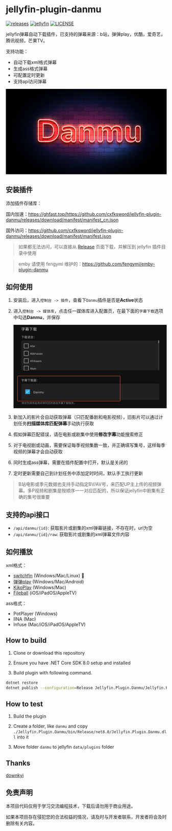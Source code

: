 # jellyfin-plugin-danmu

[![releases](https://img.shields.io/github/v/release/cxfksword/jellyfin-plugin-danmu)](https://github.com/cxfksword/jellyfin-plugin-danmu/releases)
[![jellyfin](https://img.shields.io/badge/jellyfin-10.9.x|10.10.x-lightgrey?logo=jellyfin)](https://github.com/cxfksword/jellyfin-plugin-danmu/releases)
[![LICENSE](https://img.shields.io/github/license/cxfksword/jellyfin-plugin-danmu)](https://github.com/cxfksword/jellyfin-plugin-danmu/main/LICENSE) 

jellyfin弹幕自动下载插件，已支持的弹幕来源：b站，弹弹play，优酷，爱奇艺，腾讯视频，芒果TV。

支持功能：

* 自动下载xml格式弹幕
* 生成ass格式弹幕
* 可配置定时更新
* 支持api访问弹幕

![logo](doc/logo.png)

## 安装插件

添加插件存储库：

国内加速：https://ghfast.top/https://github.com/cxfksword/jellyfin-plugin-danmu/releases/download/manifest/manifest_cn.json

国外访问：https://github.com/cxfksword/jellyfin-plugin-danmu/releases/download/manifest/manifest.json

> 如果都无法访问，可以直接从 [Release](https://github.com/cxfksword/jellyfin-plugin-danmu/releases) 页面下载，并解压到 jellyfin 插件目录中使用

> emby 请使用 fengymi 维护的：https://github.com/fengymi/emby-plugin-danmu

## 如何使用

1. 安装后，进入`控制台 -> 插件`，查看下`Danmu`插件是否是**Active**状态
2. 进入`控制台 -> 媒体库`，点击任一媒体库进入配置页，在最下面的`字幕下载`选项中勾选**Danmu**，并保存

   <img src="doc/tutorial.png"  width="720px" />

3. 新加入的影片会自动获取弹幕（只匹配番剧和电影视频），旧影片可以通过计划任务**扫描媒体库匹配弹幕**手动执行获取
4. 假如弹幕匹配错误，请在电影或剧集中使用**修改字幕**功能搜索修正
5. 对于电视剧或动画，需要保证每季视频集数一致，并正确填写集号，这样每季视频的弹幕才会自动获取
6. 同时生成ass弹幕，需要在插件配置中打开，默认是关闭的
7. 定时更新需要自己到计划任务中添加定时时间，默认手工执行更新
  
> B站电影或季元数据也支持手动指定BV/AV号，来匹配UP主上传的视频弹幕。多P视频和剧集是按顺序一一对应匹配的，所以保证jellyfin中剧集有正确的集号很重要

## 支持的api接口

* `/api/danmu/{id}`:  获取影片或剧集的xml弹幕链接，不存在时，url为空
* `/api/danmu/{id}/raw`:  获取影片或剧集的xml弹幕文件内容


## 如何播放

xml格式：

* [switchfin](https://github.com/dragonflylee/switchfin) (Windows/Mac/Linux) 🌟
* [弹弹play](https://www.dandanplay.com/) (Windows/Mac/Android)
* [KikoPlay](https://github.com/KikoPlayProject/KikoPlay) (Windows/Mac)
* [Fileball](https://fileball.app/) (iOS/iPadOS/AppleTV)


ass格式：

* PotPlayer (Windows)
* IINA (Mac)
* Infuse (Mac/iOS/iPadOS/AppleTV)




## How to build

1. Clone or download this repository

2. Ensure you have .NET Core SDK 8.0 setup and installed

3. Build plugin with following command.

```sh
dotnet restore 
dotnet publish --configuration=Release Jellyfin.Plugin.Danmu/Jellyfin.Plugin.Danmu.csproj
```


## How to test

1. Build the plugin

2. Create a folder, like `danmu` and copy  `./Jellyfin.Plugin.Danmu/bin/Release/net8.0/Jellyfin.Plugin.Danmu.dll` into it

3. Move folder `danmu` to jellyfin `data/plugins` folder

## Thanks

[downkyi](https://github.com/leiurayer/downkyi)


## 免责声明

本项目代码仅用于学习交流编程技术，下载后请勿用于商业用途。

如果本项目存在侵犯您的合法权益的情况，请及时与开发者联系，开发者将会及时删除有关内容。
